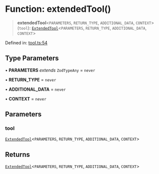 # Function: extendedTool()

> **extendedTool**\<`PARAMETERS`, `RETURN_TYPE`, `ADDITIONAL_DATA`, `CONTEXT`\>(`tool`): [`ExtendedTool`](../type-aliases/ExtendedTool.md)\<`PARAMETERS`, `RETURN_TYPE`, `ADDITIONAL_DATA`, `CONTEXT`\>

Defined in: [tool.ts:54](https://github.com/geodaopenjs/openassistant/blob/0a6a7e7306d75a25dc968b3117f04cb7bd613bec/packages/utils/src/tool.ts#L54)

## Type Parameters

• **PARAMETERS** *extends* `ZodTypeAny` = `never`

• **RETURN_TYPE** = `never`

• **ADDITIONAL_DATA** = `never`

• **CONTEXT** = `never`

## Parameters

### tool

[`ExtendedTool`](../type-aliases/ExtendedTool.md)\<`PARAMETERS`, `RETURN_TYPE`, `ADDITIONAL_DATA`, `CONTEXT`\>

## Returns

[`ExtendedTool`](../type-aliases/ExtendedTool.md)\<`PARAMETERS`, `RETURN_TYPE`, `ADDITIONAL_DATA`, `CONTEXT`\>
